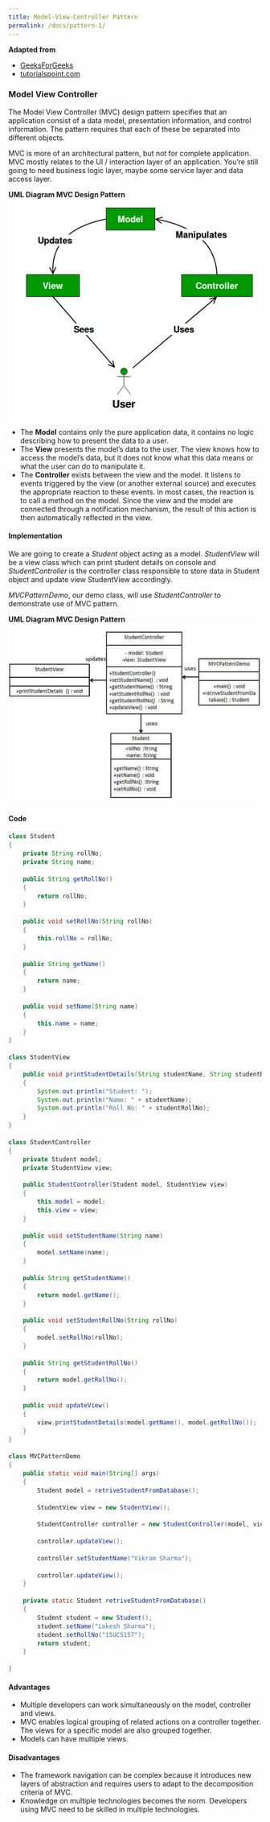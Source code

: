 ```yaml
---
title: Model-View-Controller Pattern
permalink: /docs/pattern-1/
---
```


**Adapted from**  
* [GeeksForGeeks](https://www.geeksforgeeks.org/mvc-design-pattern/)  
* [tutorialspoint.com](https://www.tutorialspoint.com/design_pattern/mvc_pattern.htm)

### Model View Controller

The Model View Controller (MVC) design pattern specifies that an application consist of a data model, presentation information, and control information. The pattern requires that each of these be separated into different objects.  

MVC is more of an architectural pattern, but not for complete application. MVC mostly relates to the UI / interaction layer of an application. You’re still going to need business logic layer, maybe some service layer and data access layer.  

**UML Diagram MVC Design Pattern**  
![Model View Controller Pattern Diagram](/assets/img/pat1/MVC-Design-Pattern.png "Model View Controller pattern diagram") 

* The **Model** contains only the pure application data, it contains no logic describing how to present the data to a user.
* The **View** presents the model’s data to the user. The view knows how to access the model’s data, but it does not know what this data means or what the user can do to manipulate it.
* The **Controller** exists between the view and the model. It listens to events triggered by the view (or another external source) and executes the appropriate reaction to these events. In most cases, the reaction is to call a method on the model. Since the view and the model are connected through a notification mechanism, the result of this action is then automatically reflected in the view.

#### Implementation

We are going to create a *Student* object acting as a model. *StudentView* will be a view class which can print student details on console and *StudentController* is the controller class responsible to store data in Student object and update view StudentView accordingly.  

*MVCPatternDemo*, our demo class, will use *StudentController* to demonstrate use of MVC pattern.  

**UML Diagram MVC Design Pattern**  
![Model View Controller Class Diagram](/assets/img/pat1/mvc_pattern_uml_diagram.jpg "Model View Controller Class Diagram") 

#### Code

```java
class Student
{
	private String rollNo;
	private String name;
	
	public String getRollNo()
	{
		return rollNo;
	}
	
	public void setRollNo(String rollNo)
	{
		this.rollNo = rollNo;
	}
	
	public String getName()
	{
		return name;
	}
	
	public void setName(String name)
	{
		this.name = name;
	}
}

class StudentView
{
	public void printStudentDetails(String studentName, String studentRollNo)
	{
		System.out.println("Student: ");
		System.out.println("Name: " + studentName);
		System.out.println("Roll No: " + studentRollNo);
	}
}

class StudentController
{
	private Student model;
	private StudentView view;

	public StudentController(Student model, StudentView view)
	{
		this.model = model;
		this.view = view;
	}

	public void setStudentName(String name)
	{
		model.setName(name);		
	}

	public String getStudentName()
	{
		return model.getName();		
	}

	public void setStudentRollNo(String rollNo)
	{
		model.setRollNo(rollNo);		
	}

	public String getStudentRollNo()
	{
		return model.getRollNo();		
	}

	public void updateView()
	{				
		view.printStudentDetails(model.getName(), model.getRollNo());
	}	
}

class MVCPatternDemo
{
	public static void main(String[] args)
	{
		Student model = retriveStudentFromDatabase();

		StudentView view = new StudentView();

		StudentController controller = new StudentController(model, view);

		controller.updateView();

		controller.setStudentName("Vikram Sharma");

		controller.updateView();
	}

	private static Student retriveStudentFromDatabase()
	{
		Student student = new Student();
		student.setName("Lokesh Sharma");
		student.setRollNo("15UCS157");
		return student;
	}
	
}
```

#### Advantages
* Multiple developers can work simultaneously on the model, controller and views.
* MVC enables logical grouping of related actions on a controller together. The views for a specific model are also grouped together.
* Models can have multiple views.

#### Disadvantages
* The framework navigation can be complex because it introduces new layers of abstraction and requires users to adapt to the decomposition criteria of MVC.
* Knowledge on multiple technologies becomes the norm. Developers using MVC need to be skilled in multiple technologies.

